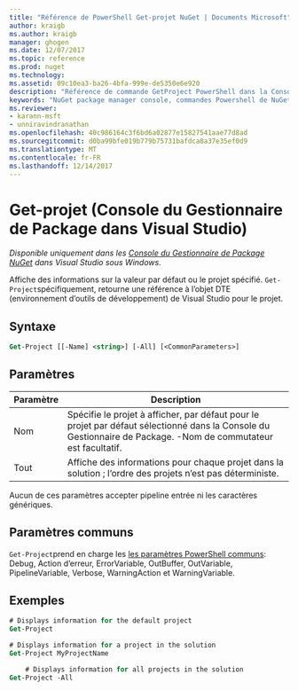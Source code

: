 ```yaml
---
title: "Référence de PowerShell Get-projet NuGet | Documents Microsoft"
author: kraigb
ms.author: kraigb
manager: ghogen
ms.date: 12/07/2017
ms.topic: reference
ms.prod: nuget
ms.technology: 
ms.assetid: 09c10ea3-ba26-4bfa-999e-de5350e6e920
description: "Référence de commande GetProject PowerShell dans la Console du Gestionnaire de Package NuGet dans Visual Studio."
keywords: "NuGet package manager console, commandes Powershell de NuGet, référence NuGet Powershell, Get-projet"
ms.reviewer:
- karann-msft
- unniravindranathan
ms.openlocfilehash: 40c986164c3f6bd6a02877e15827541aae77d8ad
ms.sourcegitcommit: d0ba99bfe019b779b75731bafdca8a37e35ef0d9
ms.translationtype: MT
ms.contentlocale: fr-FR
ms.lasthandoff: 12/14/2017
---
```

# <a name="get-project-package-manager-console-in-visual-studio"></a>Get-projet (Console du Gestionnaire de Package dans Visual Studio)

*Disponible uniquement dans les [Console du Gestionnaire de Package NuGet](Package-Manager-Console.md) dans Visual Studio sous Windows.*

Affiche des informations sur la valeur par défaut ou le projet spécifié. `Get-Project`spécifiquement, retourne une référence à l’objet DTE (environnement d’outils de développement) de Visual Studio pour le projet.

## <a name="syntax"></a>Syntaxe

```ps
Get-Project [[-Name] <string>] [-All] [<CommonParameters>]
```

## <a name="parameters"></a>Paramètres

| Paramètre | Description |
| --- | --- |
| Nom | Spécifie le projet à afficher, par défaut pour le projet par défaut sélectionné dans la Console du Gestionnaire de Package. -Nom de commutateur est facultatif. |
| Tout | Affiche des informations pour chaque projet dans la solution ; l’ordre des projets n’est pas déterministe. |

Aucun de ces paramètres accepter pipeline entrée ni les caractères génériques.

## <a name="common-parameters"></a>Paramètres communs

`Get-Project`prend en charge les [les paramètres PowerShell communs](http://go.microsoft.com/fwlink/?LinkID=113216): Debug, Action d’erreur, ErrorVariable, OutBuffer, OutVariable, PipelineVariable, Verbose, WarningAction et WarningVariable.

## <a name="examples"></a>Exemples

```ps
# Displays information for the default project
Get-Project

# Displays information for a project in the solution
Get-Project MyProjectName

    # Displays information for all projects in the solution
Get-Project -All
```